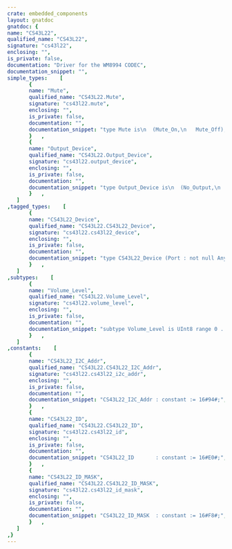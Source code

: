```yaml
---
crate: embedded_components
layout: gnatdoc
gnatdoc: {
name: "CS43L22",
qualified_name: "CS43L22",
signature: "cs43l22",
enclosing: "",
is_private: false,
documentation: "Driver for the WM8994 CODEC",
documentation_snippet: "",
simple_types:    [
       {
       name: "Mute",
       qualified_name: "CS43L22.Mute",
       signature: "cs43l22.mute",
       enclosing: "",
       is_private: false,
       documentation: "",
       documentation_snippet: "type Mute is\n  (Mute_On,\n   Mute_Off);",
       }   ,
       {
       name: "Output_Device",
       qualified_name: "CS43L22.Output_Device",
       signature: "cs43l22.output_device",
       enclosing: "",
       is_private: false,
       documentation: "",
       documentation_snippet: "type Output_Device is\n  (No_Output,\n   Speaker,\n   Headphone,\n   Both,\n   Auto);",
       }   ,
   ]
,tagged_types:    [
       {
       name: "CS43L22_Device",
       qualified_name: "CS43L22.CS43L22_Device",
       signature: "cs43l22.cs43l22_device",
       enclosing: "",
       is_private: false,
       documentation: "",
       documentation_snippet: "type CS43L22_Device (Port : not null Any_I2C_Port;\n                     Time : not null HAL.Time.Any_Delays) is\n  tagged limited private;",
       }   ,
   ]
,subtypes:    [
       {
       name: "Volume_Level",
       qualified_name: "CS43L22.Volume_Level",
       signature: "cs43l22.volume_level",
       enclosing: "",
       is_private: false,
       documentation: "",
       documentation_snippet: "subtype Volume_Level is UInt8 range 0 .. 100;",
       }   ,
   ]
,constants:    [
       {
       name: "CS43L22_I2C_Addr",
       qualified_name: "CS43L22.CS43L22_I2C_Addr",
       signature: "cs43l22.cs43l22_i2c_addr",
       enclosing: "",
       is_private: false,
       documentation: "",
       documentation_snippet: "CS43L22_I2C_Addr : constant := 16#94#;",
       }   ,
       {
       name: "CS43L22_ID",
       qualified_name: "CS43L22.CS43L22_ID",
       signature: "cs43l22.cs43l22_id",
       enclosing: "",
       is_private: false,
       documentation: "",
       documentation_snippet: "CS43L22_ID       : constant := 16#E0#;",
       }   ,
       {
       name: "CS43L22_ID_MASK",
       qualified_name: "CS43L22.CS43L22_ID_MASK",
       signature: "cs43l22.cs43l22_id_mask",
       enclosing: "",
       is_private: false,
       documentation: "",
       documentation_snippet: "CS43L22_ID_MASK  : constant := 16#F8#;",
       }   ,
   ]
,}
---
```

